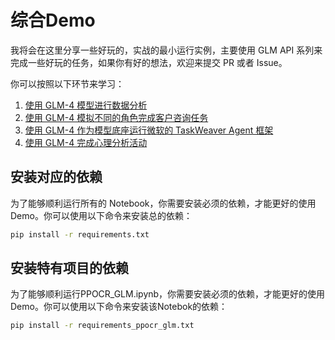 # 综合Demo

我将会在这里分享一些好玩的，实战的最小运行实例，主要使用 GLM API 系列来完成一些好玩的任务，如果你有好的想法，欢迎来提交 PR 或者
Issue。

你可以按照以下环节来学习：

1. [使用 GLM-4 模型进行数据分析](glm_csv_data_analysis.ipynb)
2. [使用 GLM-4 模拟不同的角色完成客户咨询任务](agent/glm_multi_role_division.ipynb)
3. [使用 GLM-4 作为模型底座运行微软的 TaskWeaver Agent 框架](agent/glm_taskweaver.ipynb)
4. [使用 GLM-4 完成心理分析活动](interpretationo_dreams%2FREADME.md)

## 安装对应的依赖

为了能够顺利运行所有的 Notebook，你需要安装必须的依赖，才能更好的使用 Demo。你可以使用以下命令来安装总的依赖：

```bash
pip install -r requirements.txt
```


## 安装特有项目的依赖

为了能够顺利运行PPOCR_GLM.ipynb，你需要安装必须的依赖，才能更好的使用 Demo。你可以使用以下命令来安装该Notebok的依赖：

```bash
pip install -r requirements_ppocr_glm.txt
```
